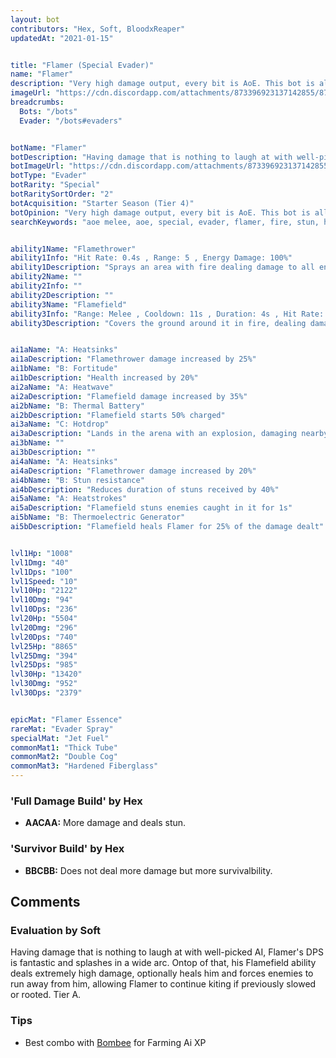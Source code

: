 ```yaml
---
layout: bot
contributors: "Hex, Soft, BloodxReaper"
updatedAt: "2021-01-15"


title: "Flamer (Special Evader)"
name: "Flamer"
description: "Very high damage output, every bit is AoE. This bot is all offense, and doesn't have much to survive by itself, even though it needs to be almost at melee range.\n- Speciality: very deadly, good combo piece\n- Note: damage on entrance handy to finish injured bots\n- Combos: Freeze/Stun/Slow, Grouping"
imageUrl: "https://cdn.discordapp.com/attachments/873396923137142855/873397575686955028/flamer.png"
breadcrumbs:
  Bots: "/bots"
  Evader: "/bots#evaders"


botName: "Flamer"
botDescription: "Having damage that is nothing to laugh at with well-picked AI, Flamer s DPS is fantastic and splashes in a wide arc. Ontop of that, his Flamefield ability deals extremely high damage, optionally heals him and forces enemies to run away from him, allowing Flamer to continue kiting if previously slowed or rooted. "
botImageUrl: "https://cdn.discordapp.com/attachments/873396923137142855/873397575686955028/flamer.png"
botType: "Evader"
botRarity: "Special"
botRaritySortOrder: "2"
botAcquisition: "Starter Season (Tier 4)"
botOpinion: "Very high damage output, every bit is AoE. This bot is all offense, and doesn't have much to survive by itself, even though it needs to be almost at melee range."
searchKeywords: "aoe melee, aoe, special, evader, flamer, fire, stun, heal"


ability1Name: "Flamethrower"
ability1Info: "Hit Rate: 0.4s , Range: 5 , Energy Damage: 100%"
ability1Description: "Sprays an area with fire dealing damage to all enemies inside"
ability2Name: ""
ability2Info: ""
ability2Description: ""
ability3Name: "Flamefield"
ability3Info: "Range: Melee , Cooldown: 11s , Duration: 4s , Hit Rate: 0.5s , Energy Damage: 113%, Impact radius: 3"
ability3Description: "Covers the ground around it in fire, dealing damage to enemies that remain inside"


ai1aName: "A: Heatsinks"
ai1aDescription: "Flamethrower damage increased by 25%"
ai1bName: "B: Fortitude"
ai1bDescription: "Health increased by 20%"
ai2aName: "A: Heatwave"
ai2aDescription: "Flamefield damage increased by 35%"
ai2bName: "B: Thermal Battery"
ai2bDescription: "Flamefield starts 50% charged"
ai3aName: "C: Hotdrop"
ai3aDescription: "Lands in the arena with an explosion, damaging nearby enemies"
ai3bName: ""
ai3bDescription: ""
ai4aName: "A: Heatsinks"
ai4aDescription: "Flamethrower damage increased by 20%"
ai4bName: "B: Stun resistance"
ai4bDescription: "Reduces duration of stuns received by 40%"
ai5aName: "A: Heatstrokes"
ai5aDescription: "Flamefield stuns enemies caught in it for 1s"
ai5bName: "B: Thermoelectric Generator"
ai5bDescription: "Flamefield heals Flamer for 25% of the damage dealt"


lvl1Hp: "1008"
lvl1Dmg: "40"
lvl1Dps: "100"
lvl1Speed: "10"
lvl10Hp: "2122"
lvl10Dmg: "94"
lvl10Dps: "236"
lvl20Hp: "5504"
lvl20Dmg: "296"
lvl20Dps: "740"
lvl25Hp: "8865"
lvl25Dmg: "394"
lvl25Dps: "985"
lvl30Hp: "13420"
lvl30Dmg: "952"
lvl30Dps: "2379"


epicMat: "Flamer Essence"
rareMat: "Evader Spray"
specialMat: "Jet Fuel"
commonMat1: "Thick Tube"
commonMat2: "Double Cog"
commonMat3: "Hardened Fiberglass"
---
```


### 'Full Damage Build' by Hex
- **AACAA:** More damage and deals stun.

### 'Survivor Build' by Hex
- **BBCBB:** Does not deal more damage but more survivalbility.

## Comments

### Evaluation by Soft
Having damage that is nothing to laugh at with well-picked AI, Flamer's DPS is fantastic and splashes in a wide arc. Ontop of that, his Flamefield ability deals extremely high damage, optionally heals him and forces enemies to run away from him, allowing Flamer to continue kiting if previously slowed or rooted. Tier A.

### Tips
- Best combo with [Bombee](/Bombee) for Farming Ai XP

